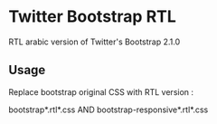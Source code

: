 Twitter Bootstrap RTL
=====================

RTL arabic version of Twitter's Bootstrap 2.1.0

Usage
-----

Replace bootstrap original CSS with RTL version : 

bootstrap*.rtl*.css AND bootstrap-responsive*.rtl*.css